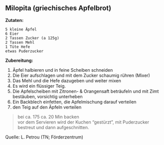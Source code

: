 ## Milopita (griechisches Apfelbrot)


**Zutaten:**
```
5 kleine Äpfel
6 Eier
2 Tassen Zucker (a 125g)
2 Tassen Mehl
1 Tüte Hefe
etwas Puderzucker
```

**Zubereitung:**  
1. Äpfel halbieren und in feine Scheiben schneiden
2. Die Eier aufschlagen und mit dem Zucker schaumig rühren (Mixer)
3. Das Mehl und die Hefe dazugeben und weiter mixen
4. Es wird ein flüssiger Teig.
5. Die Apfelscheiben mit Zitronen- & Orangensaft beträufeln und mit Zimt bestäuben, vorsichtig unterheben
6. Ein Backblech einfetten, die Apfelmischung darauf verteilen
7. den Teig auf den Äpfeln verteilen

> bei ca. 175 ca. 20 Min backen  
> vor dem Servieren wird der Kuchen “gestürzt”, mit Puderzucker bestreut und dann aufgeschnitten.


Quelle: L. Petrou (TN; Förderzentrum)
